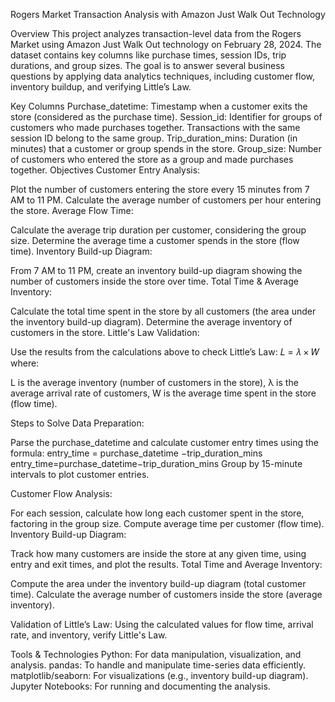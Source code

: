 Rogers Market Transaction Analysis with Amazon Just Walk Out Technology

Overview
This project analyzes transaction-level data from the Rogers Market using Amazon Just Walk Out technology on February 28, 2024. The dataset contains key columns like purchase times, session IDs, trip durations, and group sizes. The goal is to answer several business questions by applying data analytics techniques, including customer flow, inventory buildup, and verifying Little’s Law.

Key Columns
Purchase_datetime: Timestamp when a customer exits the store (considered as the purchase time).
Session_id: Identifier for groups of customers who made purchases together. Transactions with the same session ID belong to the same group.
Trip_duration_mins: Duration (in minutes) that a customer or group spends in the store.
Group_size: Number of customers who entered the store as a group and made purchases together.
Objectives
Customer Entry Analysis:

Plot the number of customers entering the store every 15 minutes from 7 AM to 11 PM.
Calculate the average number of customers per hour entering the store.
Average Flow Time:

Calculate the average trip duration per customer, considering the group size.
Determine the average time a customer spends in the store (flow time).
Inventory Build-up Diagram:

From 7 AM to 11 PM, create an inventory build-up diagram showing the number of customers inside the store over time.
Total Time & Average Inventory:

Calculate the total time spent in the store by all customers (the area under the inventory build-up diagram).
Determine the average inventory of customers in the store.
Little's Law Validation:

Use the results from the calculations above to check Little’s Law: 
𝐿 = 𝜆 × 𝑊
where:

L is the average inventory (number of customers in the store),
λ is the average arrival rate of customers,
W is the average time spent in the store (flow time).


Steps to Solve
Data Preparation:

Parse the purchase_datetime and calculate customer entry times using the formula:
entry_time = purchase_datetime −trip_duration_mins
entry_time=purchase_datetime−trip_duration_mins
Group by 15-minute intervals to plot customer entries.

Customer Flow Analysis:

For each session, calculate how long each customer spent in the store, factoring in the group size.
Compute average time per customer (flow time).
Inventory Build-up Diagram:

Track how many customers are inside the store at any given time, using entry and exit times, and plot the results.
Total Time and Average Inventory:

Compute the area under the inventory build-up diagram (total customer time).
Calculate the average number of customers inside the store (average inventory).

Validation of Little’s Law:
Using the calculated values for flow time, arrival rate, and inventory, verify Little's Law.

Tools & Technologies
Python: For data manipulation, visualization, and analysis.
pandas: To handle and manipulate time-series data efficiently.
matplotlib/seaborn: For visualizations (e.g., inventory build-up diagram).
Jupyter Notebooks: For running and documenting the analysis.
